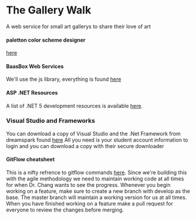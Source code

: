 # The Gallery Walk
A web service for small art gallerys to share their love of art

#### paletton color scheme designer
[here](http://paletton.com)

#### BaasBox Web Services 
We'll use the js library, everything is found [here](http://www.baasbox.com)


#### ASP .NET Resources
A list of .NET 5 development resources is available [here](https://docs.asp.net/en/latest/index.html).

### Visual Studio and Frameworks
You can download a copy of Visual Studio and the .Net Framework from dreamspark found [here](https://e5.onthehub.com/WebStore/ProductsByMajorVersionList.aspx?ws=54a05d36-e09b-e011-969d-0030487d8897&vsro=8)
All you need is your student account information to login and you can download a copy with their secure downloader

#### GitFlow cheatsheet
 This is a nifty refrence to gitflow commands [here](http://danielkummer.github.io/git-flow-cheatsheet/).
Since we're building this with the agile methodology we need to maintain working code at all times for when Dr. Chang wants to see the progress.
Whenever you begin working on a feature, make sure to create a new branch with develop as the base. 
The master branch will maintain a working version for us at all times.
When you have finished working on a feature make a pull request for everyone to review the changes before merging. 
